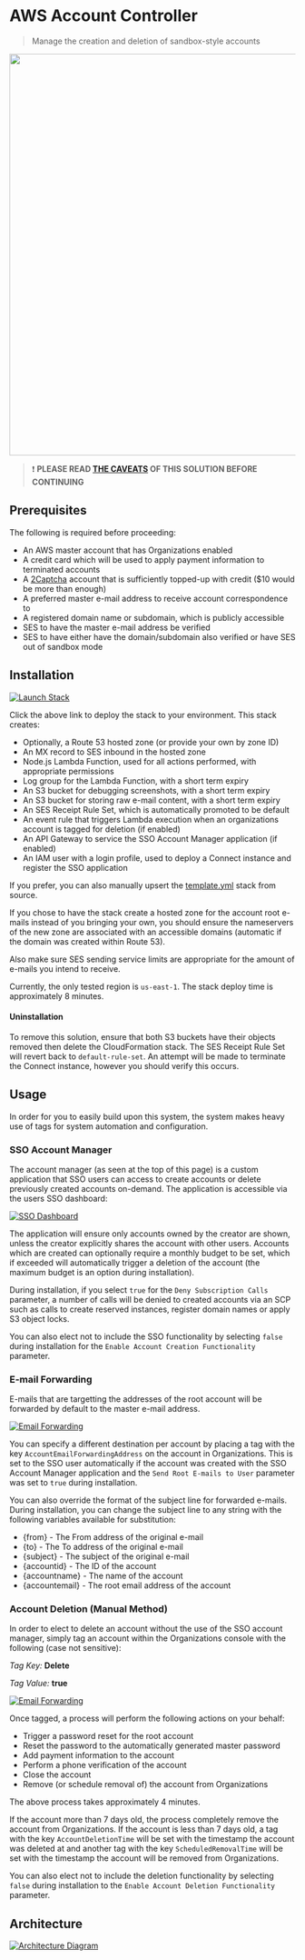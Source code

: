 # AWS Account Controller

> Manage the creation and deletion of sandbox-style accounts

<img width="680" height="707" src="https://github.com/iann0036/aws-account-controller/raw/master/assets/accountmanager.png">

> :exclamation: **PLEASE READ [THE CAVEATS](https://onecloudplease.com/blog/automating-aws-account-deletion) OF THIS SOLUTION BEFORE CONTINUING**

## Prerequisites

The following is required before proceeding:

* An AWS master account that has Organizations enabled
* A credit card which will be used to apply payment information to terminated accounts
* A [2Captcha](https://2captcha.com/) account that is sufficiently topped-up with credit ($10 would be more than enough)
* A preferred master e-mail address to receive account correspondence to
* A registered domain name or subdomain, which is publicly accessible
* SES to have the master e-mail address be verified
* SES to have either have the domain/subdomain also verified or have SES out of sandbox mode

## Installation

[![Launch Stack](https://cdn.rawgit.com/buildkite/cloudformation-launch-stack-button-svg/master/launch-stack.svg)](https://console.aws.amazon.com/cloudformation/home?region=us-east-1#/stacks/new?stackName=account-controller&templateURL=https://s3.amazonaws.com/ianmckay-us-east-1/accountcontroller/template.yml)

Click the above link to deploy the stack to your environment. This stack creates:

* Optionally, a Route 53 hosted zone (or provide your own by zone ID)
* An MX record to SES inbound in the hosted zone
* Node.js Lambda Function, used for all actions performed, with appropriate permissions
* Log group for the Lambda Function, with a short term expiry
* An S3 bucket for debugging screenshots, with a short term expiry
* An S3 bucket for storing raw e-mail content, with a short term expiry
* An SES Receipt Rule Set, which is automatically promoted to be default
* An event rule that triggers Lambda execution when an organizations account is tagged for deletion (if enabled)
* An API Gateway to service the SSO Account Manager application (if enabled)
* An IAM user with a login profile, used to deploy a Connect instance and register the SSO application

If you prefer, you can also manually upsert the [template.yml](https://github.com/iann0036/aws-account-controller/blob/master/template.yml) stack from source.

If you chose to have the stack create a hosted zone for the account root e-mails instead of you bringing your own, you should ensure the nameservers of the new zone are associated with an accessible domains (automatic if the domain was created within Route 53).

Also make sure SES sending service limits are appropriate for the amount of e-mails you intend to receive.

Currently, the only tested region is `us-east-1`. The stack deploy time is approximately 8 minutes.

#### Uninstallation

To remove this solution, ensure that both S3 buckets have their objects removed then delete the CloudFormation stack. The SES Receipt Rule Set will revert back to `default-rule-set`. An attempt will be made to terminate the Connect instance, however you should verify this occurs.

## Usage

In order for you to easily build upon this system, the system makes heavy use of tags for system automation and configuration.

### SSO Account Manager

The account manager (as seen at the top of this page) is a custom application that SSO users can access to create accounts or delete previously created accounts on-demand. The application is accessible via the users SSO dashboard:

[![SSO Dashboard](assets/sso.png)](assets/sso.png)

The application will ensure only accounts owned by the creator are shown, unless the creator explicitly shares the account with other users. Accounts which are created can optionally require a monthly budget to be set, which if exceeded will automatically trigger a deletion of the account (the maximum budget is an option during installation).

During installation, if you select `true` for the `Deny Subscription Calls` parameter, a number of calls will be denied to created accounts via an SCP such as calls to create reserved instances, register domain names or apply S3 object locks.

You can also elect not to include the SSO functionality by selecting `false` during installation for the `Enable Account Creation Functionality` parameter.

### E-mail Forwarding

E-mails that are targetting the addresses of the root account will be forwarded by default to the master e-mail address.

[![Email Forwarding](assets/email.png)](assets/email.png)

You can specify a different destination per account by placing a tag with the key `AccountEmailForwardingAddress` on the account in Organizations. This is set to the SSO user automatically if the account was created with the SSO Account Manager application and the `Send Root E-mails to User` parameter was set to `true` during installation.

You can also override the format of the subject line for forwarded e-mails. During installation, you can change the subject line to any string with the following variables available for substitution:

* {from} - The From address of the original e-mail
* {to} - The To address of the original e-mail
* {subject} - The subject of the original e-mail
* {accountid} - The ID of the account
* {accountname} - The name of the account
* {accountemail} - The root email address of the account

### Account Deletion (Manual Method)

In order to elect to delete an account without the use of the SSO account manager, simply tag an account within the Organizations console with the following (case not sensitive):

*Tag Key:* **Delete**

*Tag Value:* **true**

[![Email Forwarding](assets/tags.png)](assets/tags.png)

Once tagged, a process will perform the following actions on your behalf:

* Trigger a password reset for the root account
* Reset the password to the automatically generated master password
* Add payment information to the account
* Perform a phone verification of the account
* Close the account
* Remove (or schedule removal of) the account from Organizations

The above process takes approximately 4 minutes.

If the account more than 7 days old, the process completely remove the account from Organizations. If the account is less than 7 days old, a tag with the key `AccountDeletionTime` will be set with the timestamp the account was deleted at and another tag with the key `ScheduledRemovalTime` will be set with the timestamp the account will be removed from Organizations.

You can also elect not to include the deletion functionality by selecting `false` during installation to the `Enable Account Deletion Functionality` parameter.

## Architecture

[![Architecture Diagram](assets/arch.svg)](assets/arch.svg)
